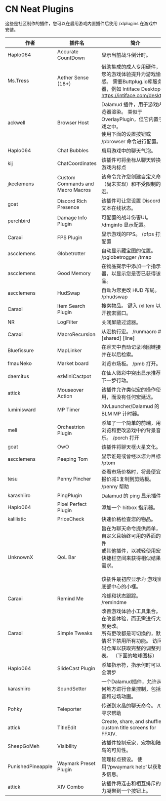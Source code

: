 # CN Neat Plugins

这些是社区制作的插件，您可以在启用游戏内置插件后使用 /xlplugins 在游戏中安装。


| 作者 | 插件名 | 简介 |
|---------------|---------------|-----------------|
| Haplo064 | Accurate CountDown | 显示当前战斗倒计时。 |
| Ms.Tress | Aether Sense (18+) | 借助集成的成人专用硬件，将您的游戏体验提升为游戏愉悦感。 需要Buttplug.io库服务器，例如 Intiface Desktop：https://intiface.com/desktop/ |
| ackwell | Browser Host | Dalamud 插件，用于游戏内浏览器渲染。 类似于 OverlayPlugin，但它内置于游戏之中。<br>使用下面的设置按钮或 /pbrowser 命令进行配置。 |
| Haplo064 | Chat Bubbles | 启用游戏中的聊天气泡。 |
| kij | ChatCoordinates | 该插件可将坐标从聊天转换为游戏内标点 |
| jkcclemens | Custom Commands and Macro Macros | 该命令允许您创建自定义命令（尚未实现）和不受限制的宏。 |
| goat | Discord Rich Presence | 该插件可让您设置 Discord 富文本在线状态。 |
| perchbird | Damage Info Plugin | 可配置的战斗伤害UI。 /dmginfo 显示配置。 |
| Caraxi | FPS Plugin | 显示游戏的FPS。 /pfps 打开配置 |
| ascclemens | Globetrotter | 自动显示藏宝图的位置。 /pglobetrogger /tmap |
| ascclemens | Good Memory | 在物品提示中添加一个指示器，以显示您是否已获得该物品。 |
| ascclemens | HudSwap | 自动为您更改 HUD 布局。 /phudswap |
| Caraxi | Item Search Plugin | 搜索物品。 键入 /xlitem 以打开搜索窗口。 |
| NR | LogFilter | 关闭屏蔽过滤器。 |
| Caraxi | MacroRecursion | 从宏执行宏。 /runmacro ## [shared] [line] |
| Bluefissure | MapLinker | 在聊天中自动记录地图链接，并在以后检索。 |
| fmauNeko | Market board | 浏览市场板。 /pmb 打开。 |
| daemitus | ezMiniCactpot | 在仙人微彩中突出显示推荐的下一步行动。 |
| attick | Mouseover Action | 该插件允许类似宏的操作使用，而没有任何宏延迟。 |
| luminisward | MP Timer | XivLauncher/Dalamud 的 BLM MP 计时器。 |
| meli | Orchestrion Plugin | 添加了一个简单的前端，用于浏览和更改游戏中的背景音乐。 /porch 打开 |
| goat | OwO | 该插件将聊天框火星文化。 |
| ascclemens | Peeping Tom | 显示谁是或曾经以您为目标。 /ptom |
| tesu | Penny Pincher | 查看市场价格时，将最便宜的报价减1复制到剪贴板。 /penny 帮助 |
| karashiiro | PingPlugin | Dalamud 的 ping 显示插件。 |
| Haplo064 | Pixel Perfect Plugin | 添加一个 hitbox 指示器。 |
| kalilistic | PriceCheck | 快速价格检查您的物品。 |
| UnknownX | QoL Bar | 旨在为聊天命令提供简单，可自定义且始终可用的界面的插件<br>或其他插件，以减轻使用宏和快捷栏空间来获得相似结果的需求。<br><br>该插件最初应显示为 游戏窗口底部中心的小框。 |
| Caraxi | Remind Me | 冷却和状态跟踪。<br>/remindme |
| Caraxi | Simple Tweaks | 改善游戏体验小工具集合。 旨在改善体验，而无需进行大幅度更改。<br>所有更改都是可切换的，默认情况下禁用所有功能。 访问代码仓库以获取完整的调整列表。 （下面的地球图标） |
| Haplo064 | SlideCast Plugin | 添加指示符，指示何时可以安全滑步 |
| karashiiro | SoundSetter | 一个Dalamud插件，允许从任何地方进行音量控制，包括调音和过场动画。 |
| Pohky | Teleporter | 传送到水晶的聊天命令。 /tp 寻求帮助 |
| attick | TitleEdit | Create, share, and shuffle custom title screens for FFXIV.  |
| SheepGoMeh | Visibility | 该插件控制玩家，宠物和陆行鸟的可见性。 |
| PunishedPineapple | Waymark Preset Plugin | 管理标点预设。 使用“/pwaymark help”以获取更多信息。 |
| attick | XIV Combo | 该插件将连击和相互排斥的能力凝聚到一个按钮上。 |

